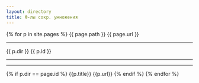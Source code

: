 ```yaml
---
layout: directory
title: Ф-лы сокр. умножения
---
```


{% for p in site.pages %}
  {{ page.path }}
  {{ page.url }}
  <hr />
  {{ p.dir }}
  {{ p.id }}
  <hr />
  <hr />
  {% if p.dir == page.id %}
    {{p.title}}
    {{p.url}}
  {% endif %}
{% endfor %}
